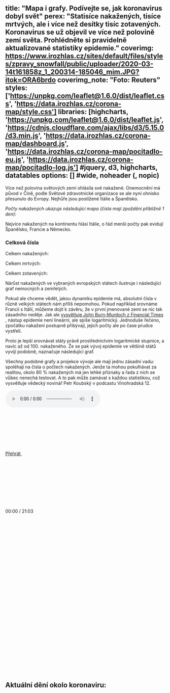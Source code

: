 title: "Mapa i grafy. Podívejte se, jak koronavirus dobyl svět"
perex: "Statisíce nakažených, tisíce mrtvých, ale i více než desítky tisíc zotavených. Koronavirus se už objevil ve více než polovině zemí světa. Prohlédněte si pravidelně aktualizované statistiky epidemie."
coverimg: https://www.irozhlas.cz/sites/default/files/styles/zpravy_snowfall/public/uploader/2020-03-14t161858z_1_200314-185046_mim.JPG?itok=ORA6brdo
coverimg_note: "Foto: Reuters"
styles: ['https://unpkg.com/leaflet@1.6.0/dist/leaflet.css', 'https://data.irozhlas.cz/corona-map/style.css']
libraries: [highcharts, 'https://unpkg.com/leaflet@1.6.0/dist/leaflet.js', 'https://cdnjs.cloudflare.com/ajax/libs/d3/5.15.0/d3.min.js', 'https://data.irozhlas.cz/corona-map/dashboard.js', 'https://data.irozhlas.cz/corona-map/pocitadlo-eu.js', 'https://data.irozhlas.cz/corona-map/pocitadlo-log.js'] #jquery, d3, highcharts, datatables
options: [] #wide, noheader (, nopic)
---
Více než polovina světových zemí ohlásila své nakažené. Onemocnění má původ v Číně, podle Světové zdravotnické organizace se ale nyní ohnisko přesunulo do Evropy. Nejhůře jsou postižené Itálie a Španělsko.

_Počty nakažených ukazuje následující mapa (čísla mají zpoždění přibližně 1 den):_

<wide>
<div id="corona_map"></div>
<script src="https://data.irozhlas.cz/corona-map/script.js"></script>
</wide>

Nejvíce nakažených na kontinentu hlásí Itálie, o řád menší počty pak evidují Španělsko, Francie a Německo.

<wide>
<div id="corona_dboard">
    <div id="corona_dboard_overview">
        <h3>Celková čísla</h3>
        <p>Celkem nakažených: <span id="corona_sum_conf"></span></p>
        <p>Celkem mrtvých: <span id="corona_sum_deaths"></span></p>
        <p>Celkem zotavených: <span id="corona_sum_recov"></span></p>
        <p><span id="corona_stats_updated"></span></p>
    </div>
    <div id="corona_dboard_eu"></div>
    <div id="corona_dboard_world"></div>
</div>
</wide>

Nárůst nakažených ve vybraných evropských státech ilustruje i následující graf nemocných a zemřelých.

<wide>

<div id="corona_eu"></div>
</wide>

Pokud ale chceme vědět, jakou dynamiku epidemie má, absolutní čísla v různě velkých státech nám příliš nepomohou. Pokud například srovnáme Francii s Itálií, můžeme dojít k závěru, že v první jmenované zemi se nic tak zásadního neděje.
Jak ale [vysvětluje John Burn-Murdoch z Financial Times]( https://twitter.com/jburnmurdoch/status/1237748598051409921) , nástup epidemie není lineární, ale spíše logaritmický. Jednoduše řečeno, zpočátku nakažení postupně přibývají, jejich počty ale po čase prudce vystřelí.

Proto je lepší srovnávat státy právě prostřednictvím logaritmické stupnice, a navíc až od 100. nakaženého. Že se pak vývoj epidemie ve většině států vyvíjí podobně, naznačuje následující graf.

<wide>
<div id="corona_log"></div>
</wide>

Všechny podobné grafy a projekce vývoje ale mají jednu zásadní vadu: spoléhají na čísla o počtech nakažených. Jenže ta mohou pokulhávat za realitou, okolo 80 % nakažených má jen lehké příznaky a řada z nich se vůbec nenechá testovat. A to pak může zamávat s každou statistikou, což vysvětluje vědecký novinář Petr Koubský v podcastu Vinohradská 12.

<div class="b-podcast__player">			
      <div class="b-audio-player b-audio-player--podcast js-audio" data-audio-name="irozhlas | iROZHLAS podcast | Zprávy z domova | Petr Koubský: Problém je hlavně v testování. Co nám napovídají dostupná data o koronaviru? || 2020-03-13 | iROZHLAS | 9224909">				
        <div class="js-out">					
          <audio controls="">						
            <source src="https://www.irozhlas.cz/sites/default/files/audios/ffb9f69cd3f29653f3ea621eb36e046d.mp3" type="audio/mpeg">Váš prohlížeč nepodporuje přehrávání audia. 					
          </audio>				
        </div>				
        <div class="b-audio-player__controls">					
          <a href="#" class="b-audio-player__play play-btn">Přehrát 						
            <span class="icon-svg icon-svg--play ">	
              <svg class="icon-svg__svg" xmlns:xlink="http://www.w3.org/1999/xlink">		
                <use xlink:href="https://www.irozhlas.cz/sites/all/themes/custom/irozhlas/img/bg/icons-svg.svg#icon-play" x="0" y="0" width="100%" height="100%">
                </use>	
              </svg>
            </span>						
            <span class="icon-svg icon-svg--pause ">	
              <svg class="icon-svg__svg" xmlns:xlink="http://www.w3.org/1999/xlink">		
                <use xlink:href="https://www.irozhlas.cz/sites/all/themes/custom/irozhlas/img/bg/icons-svg.svg#icon-pause" x="0" y="0" width="100%" height="100%">
                </use>	
              </svg>
            </span>
          </a>					
          <p class="b-audio-player__time">00:00 / 21:03</p>					
          <p class="b-audio-player__sound">						
            <span class="b-audio-player__mute">							
              <span class="icon-svg icon-svg--speaker ">	
                <svg class="icon-svg__svg" xmlns:xlink="http://www.w3.org/1999/xlink">		
                  <use xlink:href="https://www.irozhlas.cz/sites/all/themes/custom/irozhlas/img/bg/icons-svg.svg#icon-speaker" x="0" y="0" width="100%" height="100%">
                  </use>	
                </svg>
              </span>						
            </span>						
            <span class="b-audio-player__sound-bar">							
              <span class="icon-svg icon-svg--audio-player-dots ">	
                <svg class="icon-svg__svg" xmlns:xlink="http://www.w3.org/1999/xlink">		
                  <use xlink:href="https://www.irozhlas.cz/sites/all/themes/custom/irozhlas/img/bg/icons-svg.svg#icon-audio-player-dots" x="0" y="0" width="100%" height="100%">
                  </use>	
                </svg>
              </span>							
              <span class="b-audio-player__sound-progress" style="width: 100%;">								
                <span class="icon-svg icon-svg--audio-player-dots ">	
                  <svg class="icon-svg__svg" xmlns:xlink="http://www.w3.org/1999/xlink">		
                    <use xlink:href="https://www.irozhlas.cz/sites/all/themes/custom/irozhlas/img/bg/icons-svg.svg#icon-audio-player-dots" x="0" y="0" width="100%" height="100%">
                    </use>	
                  </svg>
                </span>							
              </span>						
            </span>					
          </p>					
          <div class="b-audio-player__bar">						
            <div class="b-audio-player__progress"></div>					
          </div>				
        </div>	
      </div>		
    </div>
	<br>


## Aktuální dění okolo koronaviru:

<!--[[ZPRAVY_LIVEREPORT:60872]]-->